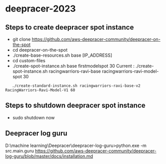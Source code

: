 # deepracer-2023

## Steps to create deepracer spot instance
- git clone https://github.com/aws-deepracer-community/deepracer-on-the-spot
- cd deepracer-on-the-spot
-  ./create-base-resources.sh base [IP_ADDRESS]
-  cd custom-files
-  ./create-spot-instance.sh base firstmodelspot 30
   Current : ./create-spot-instance.sh racingwarriors-ravi-base racingwarriors-ravi-model-spot 30
```
   ./create-standard-instance.sh racingwarriors-ravi-base-v2 RacingWarriors-Ravi-Model-V1 60
```

## Steps to shutdown deepracer spot instance
- sudo shutdown now

## Deepracer log guru
D:\machine learning\Deepracer\deepracer-log-guru>python.exe -m src.main.guru
https://github.com/aws-deepracer-community/deepracer-log-guru/blob/master/docs/installation.md
